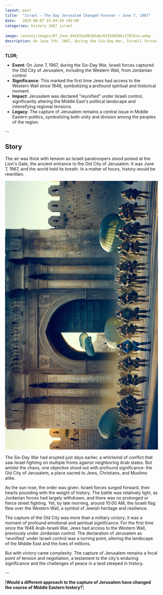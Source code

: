 ```yaml
---
layout: post
title:  "Israel – The Day Jerusalem Changed Forever – June 7, 1967"
date:   2025-06-07 15:04:34 +02:00
categories: history 1967 israel

image: /assets/images/07_June_841931e99102abc9232db59bc17015ce.webp
description: On June 7th, 1967, during the Six-Day War, Israeli forces captured the Old City of Jerusalem, marking a significant moment in the conflict and leading to the reunification of Jerusalem under Israeli control.
---
```


**TLDR;**
- **Event**: On June 7, 1967, during the Six-Day War, Israeli forces captured the Old City of Jerusalem, including the Western Wall, from Jordanian control.
- **Significance**: This marked the first time Jews had access to the Western Wall since 1948, symbolizing a profound spiritual and historical moment.
- **Impact**: Jerusalem was declared "reunified" under Israeli control, significantly altering the Middle East's political landscape and intensifying regional tensions.
- **Legacy**: The capture of Jerusalem remains a central issue in Middle Eastern politics, symbolizing both unity and division among the peoples of the region.

--


## Story
The air was thick with tension as Israeli paratroopers stood poised at the Lion's Gate, the ancient entrance to the Old City of Jerusalem. It was June 7, 1967, and the world held its breath. In a matter of hours, history would be rewritten.

![Image](/assets/images/07_June_841931e99102abc9232db59bc17015ce.webp)

The Six-Day War had erupted just days earlier, a whirlwind of conflict that saw Israel fighting on multiple fronts against neighboring Arab states. But amidst the chaos, one objective stood out with profound significance: the Old City of Jerusalem, a place sacred to Jews, Christians, and Muslims alike.

As the sun rose, the order was given. Israeli forces surged forward, their hearts pounding with the weight of history. The battle was relatively light, as Jordanian forces had largely withdrawn, and there was no prolonged or fierce street fighting. Yet, by late morning, around 10:00 AM, the Israeli flag flew over the Western Wall, a symbol of Jewish heritage and resilience.

The capture of the Old City was more than a military victory; it was a moment of profound emotional and spiritual significance. For the first time since the 1948 Arab-Israeli War, Jews had access to the Western Wall, previously under Jordanian control. The declaration of Jerusalem as 'reunified' under Israeli control was a turning point, altering the landscape of the Middle East and the lives of millions.

But with victory came complexity. The capture of Jerusalem remains a focal point of tension and negotiation, a testament to the city's enduring significance and the challenges of peace in a land steeped in history.


--

|**Would a different approach to the capture of Jerusalem have changed the course of Middle Eastern history?**|

